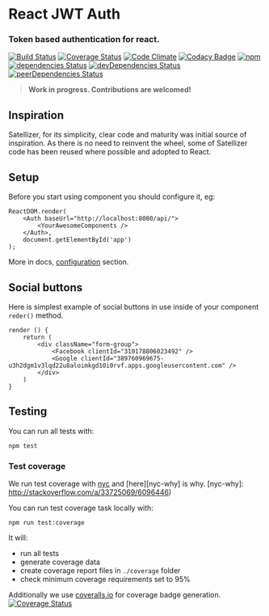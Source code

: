 # React JWT Auth

### Token based authentication for react.

[![Build Status](https://travis-ci.org/fullstackforger/react-jwt-auth.svg?branch=master)](https://travis-ci.org/fullstackforger/react-jwt-auth)
[![Coverage Status](https://coveralls.io/repos/github/fullstackforger/react-jwt-auth/badge.svg?branch=master)](https://coveralls.io/github/fullstackforger/react-jwt-auth?branch=master)
[![Code Climate](https://codeclimate.com/github/fullstackforger/react-jwt-auth/badges/gpa.svg)](https://codeclimate.com/github/fullstackforger/react-jwt-auth)
[![Codacy Badge](https://api.codacy.com/project/badge/Grade/4d2136784d334d7f8f4178c7b979d9f2)](https://www.codacy.com/app/fullstackforger/react-jwt-auth?utm_source=github.com&amp;utm_medium=referral&amp;utm_content=fullstackforger/react-jwt-auth&amp;utm_campaign=Badge_Grade)
[![npm](https://img.shields.io/npm/v/react-jwt-auth.svg)](https://www.npmjs.com/package/react-jwt-auth)  
[![dependencies Status](https://david-dm.org/fullstackforger/react-jwt-auth/status.svg)](https://david-dm.org/fullstackforger/react-jwt-auth)
[![devDependencies Status](https://david-dm.org/fullstackforger/react-jwt-auth/dev-status.svg)](https://david-dm.org/fullstackforger/react-jwt-auth?type=dev)
[![peerDependencies Status](https://david-dm.org/fullstackforger/react-jwt-auth/peer-status.svg)](https://david-dm.org/fullstackforger/react-jwt-auth?type=peer)

> **Work in progress. Contributions are welcomed!**

## Inspiration

Satellizer, for its simplicity, clear code and maturity was initial source of inspiration. 
As there is no need to reinvent the wheel, some of Satellizer code has been reused where possible and adopted to React.

## Setup

Before you start using component you should configure it, eg:
```
ReactDOM.render(
	<Auth baseUrl="http://localhost:8080/api/">
		<YourAwesomeComponents />
	</Auth>,
	document.getElementById('app')
);
```

More in docs, [configuration](./docs/configuration.md) section. 

## Social buttons

Here is simplest example of social buttons in use inside of your component `reder()` method.

```
render () {
	return (
		<div className="form-group">
			<Facebook clientId="310178806023492" />
			<Google clientId="389760969675-u3h2dgm1v3lqd22u8aloimkgd10i0rvf.apps.googleusercontent.com"	/>
		</div>
	)
}
```

## Testing

You can run all tests with:
```
npm test
```

### Test coverage

We run test coverage with [nyc](https://www.npmjs.com/package/nyc) and [here][nyc-why] is why.
[nyc-why]: http://stackoverflow.com/a/33725069/6096446)

You can run test coverage task locally with:
```
npm run test:coverage
```
It will:
* run all tests
* generate coverage data
* create coverage report files in `./coverage` folder
* check minimum coverage requirements set to 95%

Additionally we use [coveralls.io](https://coveralls.io/) for coverage badge generation.
[![Coverage Status](https://coveralls.io/repos/github/fullstackforger/react-jwt-auth/badge.svg?branch=master)](https://coveralls.io/github/fullstackforger/react-jwt-auth?branch=master)
